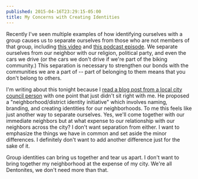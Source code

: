 ```yaml
---
published: 2015-04-16T23:29:15-05:00
title: My Concerns with Creating Identities
---
```

Recently I've seen multiple examples of how identifying ourselves with a group causes us to separate ourselves from those who are not members of that group, including [this video](https://www.youtube.com/watch?v=rE3j_RHkqJc) and [this podcast episode](http://www.onbeing.org/program/jonathan-haidt-the-psychology-behind-morality/6341). We separate ourselves from our neighbor with our religion, political party, and even the cars we drive (or the cars we don't drive if we're part of the biking community.) This separation is necessary to strengthen our bonds with the communities we are a part of -- part of belonging to them means that you don't belong to others.

I'm writing about this tonight because I [read a blog post from a local city council person](http://rodenfordenton.com/2015/04/lets-make-Denton-neighborhoods-remarkable/) with one point that just didn't sit right with me. He proposed a "neighborhood/district identity initiative" which involves naming, branding, and creating identities for our neighborhoods. To me this feels like just another way to separate ourselves. Yes, we'll come together with our immediate neighbors but at what expense to our relationship with our neighbors across the city?
I don't want separation from either. I want to emphasize the things we have in common and set aside the minor differences. I definitely don't want to add another difference just for the sake of it.

Group identities can bring us together and tear us apart. I don't want to bring together my neighborhood at the expense of my city. We're all Dentonites, we don't need more than that.